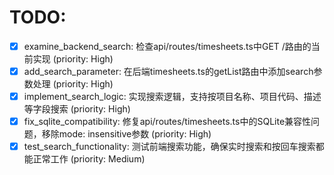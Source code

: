# TODO:

- [x] examine_backend_search: 检查api/routes/timesheets.ts中GET /路由的当前实现 (priority: High)
- [x] add_search_parameter: 在后端timesheets.ts的getList路由中添加search参数处理 (priority: High)
- [x] implement_search_logic: 实现搜索逻辑，支持按项目名称、项目代码、描述等字段搜索 (priority: High)
- [x] fix_sqlite_compatibility: 修复api/routes/timesheets.ts中的SQLite兼容性问题，移除mode: insensitive参数 (priority: High)
- [x] test_search_functionality: 测试前端搜索功能，确保实时搜索和按回车搜索都能正常工作 (priority: Medium)
